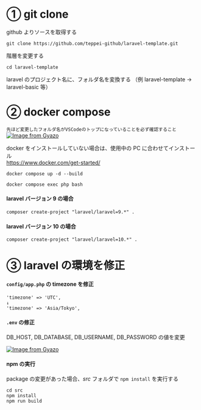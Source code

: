 # ① git clone

github よりソースを取得する

```
git clone https://github.com/teppei-github/laravel-template.git
```

階層を変更する

```
cd laravel-template
```

laravel のプロジェクト名に、フォルダ名を変換する
（例 laravel-template → laravel-basic 等）

# ② docker compose

`先ほど変更したフォルダ名がVSCodeのトップになっていることを必ず確認すること`  
[![Image from Gyazo](https://i.gyazo.com/6de13ed9f6ab4f0fdc4d5a0b83c4f514.png)](https://gyazo.com/6de13ed9f6ab4f0fdc4d5a0b83c4f514)

docker をインストールしていない場合は、使用中の PC に合わせてインストール  
https://www.docker.com/get-started/

`docker compose up -d --build`

`docker compose exec php bash`

#### laravel バージョン 9 の場合

`composer create-project "laravel/laravel=9.*" .`

#### laravel バージョン 10 の場合

`composer create-project "laravel/laravel=10.*" .`

# ③ laravel の環境を修正

#### `config/app.php` の timezone を修正

```
'timezone' => 'UTC',
↓
'timezone' => 'Asia/Tokyo',
```

#### `.env` の修正

DB_HOST, DB_DATABASE, DB_USERNAME, DB_PASSWORD の値を変更

[![Image from Gyazo](https://i.gyazo.com/2a9477db28b24ca194ac6e3d69aafd58.png)](https://gyazo.com/2a9477db28b24ca194ac6e3d69aafd58)

#### npm の実行

package の変更があった場合、_src_ フォルダで `npm install` を実行する

```
cd src
npm install
npm run build
```
